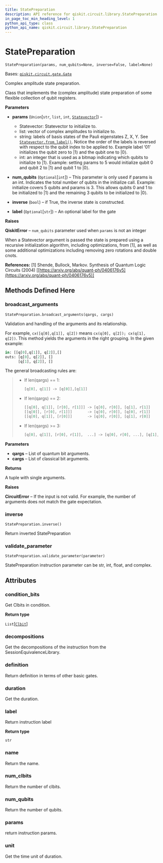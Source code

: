 ```yaml
---
title: StatePreparation
description: API reference for qiskit.circuit.library.StatePreparation
in_page_toc_min_heading_level: 1
python_api_type: class
python_api_name: qiskit.circuit.library.StatePreparation
---
```


# StatePreparation

<span id="qiskit.circuit.library.StatePreparation" />

`StatePreparation(params, num_qubits=None, inverse=False, label=None)`

Bases: [`qiskit.circuit.gate.Gate`](qiskit.circuit.Gate "qiskit.circuit.gate.Gate")

Complex amplitude state preparation.

Class that implements the (complex amplitude) state preparation of some flexible collection of qubit registers.

**Parameters**

*   **params** (`Union`\[`str`, `list`, `int`, [`Statevector`](qiskit.quantum_info.Statevector "qiskit.quantum_info.states.statevector.Statevector")]) –

    *   Statevector: Statevector to initialize to.
    *   list: vector of complex amplitudes to initialize to.
    *   string: labels of basis states of the Pauli eigenstates Z, X, Y. See [`Statevector.from_label()`](qiskit.quantum_info.Statevector#from_label "qiskit.quantum_info.Statevector.from_label"). Notice the order of the labels is reversed with respect to the qubit index to be applied to. Example label ‘01’ initializes the qubit zero to $|1\rangle$ and the qubit one to $|0\rangle$.
    *   int: an integer that is used as a bitmap indicating which qubits to initialize to $|1\rangle$. Example: setting params to 5 would initialize qubit 0 and qubit 2 to $|1\rangle$ and qubit 1 to $|0\rangle$.

*   **num\_qubits** (`Optional`\[`int`]) – This parameter is only used if params is an int. Indicates the total number of qubits in the initialize call. Example: initialize covers 5 qubits and params is 3. This allows qubits 0 and 1 to be initialized to $|1\rangle$ and the remaining 3 qubits to be initialized to $|0\rangle$.

*   **inverse** (`bool`) – if True, the inverse state is constructed.

*   **label** (`Optional`\[`str`]) – An optional label for the gate

**Raises**

**QiskitError** – `num_qubits` parameter used when `params` is not an integer

When a Statevector argument is passed the state is prepared using a recursive initialization algorithm, including optimizations, from \[1], as well as some additional optimizations including removing zero rotations and double cnots.

**References:** \[1] Shende, Bullock, Markov. Synthesis of Quantum Logic Circuits (2004) \[[https://arxiv.org/abs/quant-ph/0406176v5](https://arxiv.org/abs/quant-ph/0406176v5)]

## Methods Defined Here

### broadcast\_arguments

<span id="qiskit.circuit.library.StatePreparation.broadcast_arguments" />

`StatePreparation.broadcast_arguments(qargs, cargs)`

Validation and handling of the arguments and its relationship.

For example, `cx([q[0],q[1]], q[2])` means `cx(q[0], q[2]); cx(q[1], q[2])`. This method yields the arguments in the right grouping. In the given example:

```python
in: [[q[0],q[1]], q[2]],[]
outs: [q[0], q[2]], []
      [q[1], q[2]], []
```

The general broadcasting rules are:

> *   If len(qargs) == 1:
>
>     ```python
>     [q[0], q[1]] -> [q[0]],[q[1]]
>     ```
>
> *   If len(qargs) == 2:
>
>     ```python
>     [[q[0], q[1]], [r[0], r[1]]] -> [q[0], r[0]], [q[1], r[1]]
>     [[q[0]], [r[0], r[1]]]       -> [q[0], r[0]], [q[0], r[1]]
>     [[q[0], q[1]], [r[0]]]       -> [q[0], r[0]], [q[1], r[0]]
>     ```
>
> *   If len(qargs) >= 3:
>
>     ```python
>     [q[0], q[1]], [r[0], r[1]],  ...] -> [q[0], r[0], ...], [q[1], r[1], ...]
>     ```

**Parameters**

*   **qargs** – List of quantum bit arguments.
*   **cargs** – List of classical bit arguments.

**Returns**

A tuple with single arguments.

**Raises**

**CircuitError** – If the input is not valid. For example, the number of arguments does not match the gate expectation.

### inverse

<span id="qiskit.circuit.library.StatePreparation.inverse" />

`StatePreparation.inverse()`

Return inverted StatePreparation

### validate\_parameter

<span id="qiskit.circuit.library.StatePreparation.validate_parameter" />

`StatePreparation.validate_parameter(parameter)`

StatePreparation instruction parameter can be str, int, float, and complex.

## Attributes

<span id="qiskit.circuit.library.StatePreparation.condition_bits" />

### condition\_bits

Get Clbits in condition.

**Return type**

`List`\[[`Clbit`](qiskit.circuit.Clbit "qiskit.circuit.classicalregister.Clbit")]

<span id="qiskit.circuit.library.StatePreparation.decompositions" />

### decompositions

Get the decompositions of the instruction from the SessionEquivalenceLibrary.

<span id="qiskit.circuit.library.StatePreparation.definition" />

### definition

Return definition in terms of other basic gates.

<span id="qiskit.circuit.library.StatePreparation.duration" />

### duration

Get the duration.

<span id="qiskit.circuit.library.StatePreparation.label" />

### label

Return instruction label

**Return type**

`str`

<span id="qiskit.circuit.library.StatePreparation.name" />

### name

Return the name.

<span id="qiskit.circuit.library.StatePreparation.num_clbits" />

### num\_clbits

Return the number of clbits.

<span id="qiskit.circuit.library.StatePreparation.num_qubits" />

### num\_qubits

Return the number of qubits.

<span id="qiskit.circuit.library.StatePreparation.params" />

### params

return instruction params.

<span id="qiskit.circuit.library.StatePreparation.unit" />

### unit

Get the time unit of duration.

